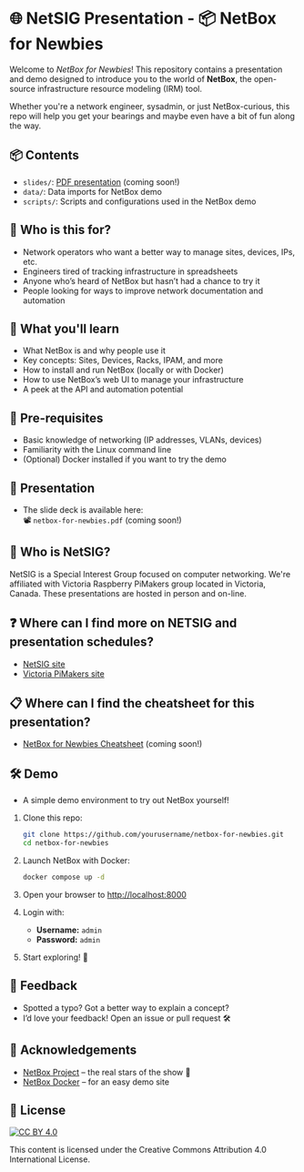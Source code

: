 # 🌐 NetSIG Presentation - 📦 NetBox for Newbies

Welcome to *NetBox for Newbies*! This repository contains a presentation and demo designed to introduce you to the world of **NetBox**, the open-source infrastructure resource modeling (IRM) tool.

Whether you're a network engineer, sysadmin, or just NetBox-curious, this repo will help you get your bearings and maybe even have a bit of fun along the way.

## 📦 Contents

- `slides/`: [PDF presentation](slides/NetBox-The-Network-Source-of-Truth.pdf) (coming soon!)
- `data/`: Data imports for NetBox demo
- `scripts/`: Scripts and configurations used in the NetBox demo

## 👥 Who is this for?

- Network operators who want a better way to manage sites, devices, IPs, etc.
- Engineers tired of tracking infrastructure in spreadsheets
- Anyone who’s heard of NetBox but hasn’t had a chance to try it
- People looking for ways to improve network documentation and automation

## 🎯 What you'll learn

- What NetBox is and why people use it
- Key concepts: Sites, Devices, Racks, IPAM, and more
- How to install and run NetBox (locally or with Docker)
- How to use NetBox’s web UI to manage your infrastructure
- A peek at the API and automation potential

## 🧰 Pre-requisites

- Basic knowledge of networking (IP addresses, VLANs, devices)
- Familiarity with the Linux command line
- (Optional) Docker installed if you want to try the demo

## 🎤 Presentation

- The slide deck is available here:  
📽️ `netbox-for-newbies.pdf` (coming soon!)

## 🛜 Who is NetSIG?

NetSIG is a Special Interest Group focused on computer networking. We're
affiliated with Victoria Raspberry PiMakers group located in Victoria, Canada.
These presentations are hosted in person and on-line.

## ❓ Where can I find more on NETSIG and presentation schedules?

- [NetSIG site](https://vicpimakers.ca/netsig/)
- [Victoria PiMakers site](https://vicpimakers.ca/)

## 📋 Where can I find the cheatsheet for this presentation?

- [NetBox for Newbies Cheatsheet](cheatsheet.txt) (coming soon!)

## 🛠️ Demo

- A simple demo environment to try out NetBox yourself!

1. Clone this repo:

    ```bash
    git clone https://github.com/yourusername/netbox-for-newbies.git
    cd netbox-for-newbies
    ```

2. Launch NetBox with Docker:

    ```bash
    docker compose up -d
    ```

3. Open your browser to [http://localhost:8000](http://localhost:8000)

4. Login with:

    - **Username:** `admin`
    - **Password:** `admin`

5. Start exploring! 🎈

## 🙏 Feedback

- Spotted a typo? Got a better way to explain a concept?  
- I’d love your feedback! Open an issue or pull request 🛠️

## 🧠 Acknowledgements

- [NetBox Project](https://github.com/netbox-community/netbox) – the real stars of the show 🌟
- [NetBox Docker](https://github.com/netbox-community/netbox-docker) – for an easy demo site

## 🪪 License

[![CC BY 4.0](https://licensebuttons.net/l/by/4.0/88x31.png)](https://creativecommons.org/licenses/by/4.0/)

This content is licensed under the Creative Commons Attribution 4.0 International License.
